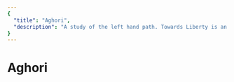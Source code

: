 ```yaml
---
{
  "title": "Aghori",
  "description": "A study of the left hand path. Towards Liberty is an archive of knowledge about Bitcoin, Economics and Natural Law."
}
---
```


# Aghori 

